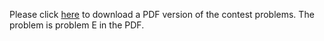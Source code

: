<p>Please click <a href="http://www.spoj.com/content/john_jones:shanghai2009.pdf">here</a> to download a PDF version of the contest problems. The problem is problem E in the PDF.</p>